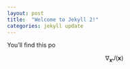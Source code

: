 ```yaml
---
layout: post
title:  "Welcome to Jekyll 2!"
categories: jekyll update
---
```


You’ll find this po

$$ \nabla_\boldsymbol{x} J(\boldsymbol{x}) $$